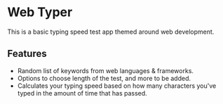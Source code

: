 # Web Typer

This is a basic typing speed test app themed around web development.

## Features

- Random list of keywords from web languages & frameworks.
- Options to choose length of the test, and more to be added.
- Calculates your typing speed based on how many characters you've typed in the amount of time that has passed.

